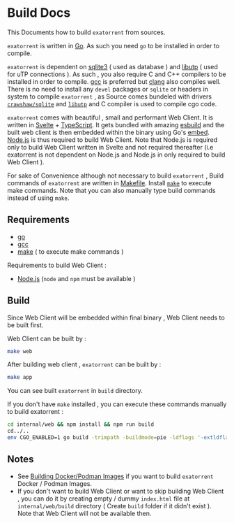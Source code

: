 # Build Docs
This Documents how to build `exatorrent` from sources.

`exatorrent` is written in [Go](https://golang.org). As such you need `go` to be installed in order to compile.

`exatorrent` is dependent on [sqlite3](https://www.sqlite.org) ( used as database ) and [libutp](https://github.com/anacrolix/go-libutp) ( used for uTP connections ). As such , you also require C and C++ compilers to be installed in order to compile. [gcc](https://gcc.gnu.org/) is preferred but [clang](https://clang.llvm.org/) also compiles well. There is no need to install any `devel` packages or `sqlite` or headers in system to compile `exatorrent` , as Source comes bundeled with drivers [`crawshaw/sqlite`](https://github.com/crawshaw/sqlite) and [`libutp`](https://github.com/anacrolix/go-libutp) and C compiler is used to compile cgo code.


`exatorrent` comes with beautiful , small and performant Web Client. It is written in  [Svelte](https://svelte.dev/) + [TypeScript](https://www.typescriptlang.org/). It gets bundled with amazing [esbuild](https://esbuild.github.io/) and the built web client is then embedded within the binary using Go's [embed](https://pkg.go.dev/embed). [Node.js](https://nodejs.org/) is thus required to build Web Client. Note that Node.js is required only to build Web Client written in Svelte and not required thereafter (i.e exatorrent is not dependent on Node.js and Node.js in only required to build Web Client ).


For sake of Convenience although not necessary to build `exatorrent` , Build commands of `exatorrent` are written in [Makefile](../Makefile). Install [`make`](https://www.gnu.org/software/make/) to execute make commands. Note that you can also manually type build commands instead of using `make`.


## Requirements

* [go](https://golang.org)
* [gcc](https://gcc.gnu.org/)
* [make](https://www.gnu.org/software/make/) ( to execute make commands )

Requirements to build Web Client :
* [Node.js](https://nodejs.org/) (`node` and `npm` must be available )

## Build
Since Web Client will be embedded within final binary , Web Client needs to be built first.

Web Client can be built by :

```bash
make web
```

After building web client , `exatorrent` can be built by :
```bash
make app
```

You can see built `exatorrent` in `build` directory.

If you don't have `make` installed , you can execute these commands manually to build exatorrent :
```bash
cd internal/web && npm install && npm run build
cd../..
env CGO_ENABLED=1 go build -trimpath -buildmode=pie -ldflags '-extldflags "-static -s -w"' -o  build/exatorrent exatorrent.go
```
## Notes
* See [Building Docker/Podman Images](./docker.md#building-podman--docker-container-image) if you want to build `exatorrent` Docker / Podman Images.
* If you don't want to build Web Client or want to skip building Web Client , you can do it by creating empty / dummy `index.html` file at `internal/web/build` directory ( Create `build` folder if it didn't exist ).  Note that Web Client will not be available then.

